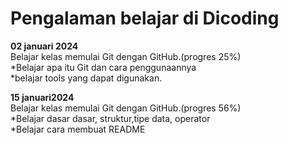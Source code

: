 # Pengalaman belajar di Dicoding

**02 januari 2024**<br>
Belajar kelas memulai Git dengan GitHub.(progres 25%)<br>
*Belajar apa itu Git dan cara penggunaannya<br>
*belajar tools yang dapat digunakan.

**15 januari2024**<br>
Belajar kelas memulai Git dengan GitHub.(progres 56%)<br>
*Belajar dasar dasar, struktur,tipe data, operator<br>
*Belajar cara membuat README

